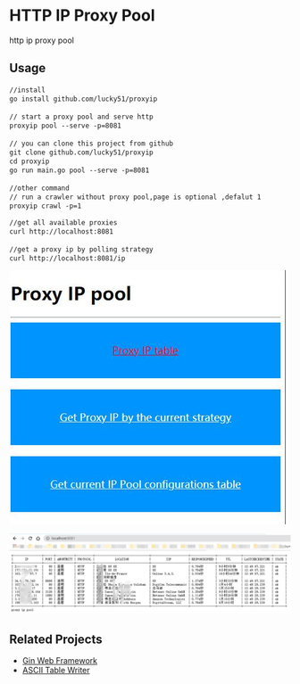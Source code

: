 # HTTP IP Proxy Pool

http ip proxy pool
## Usage
```shell
//install
go install github.com/lucky51/proxyip

// start a proxy pool and serve http
proxyip pool --serve -p=8081

// you can clone this project from github
git clone github.com/lucky51/proxyip
cd proxyip
go run main.go pool --serve -p=8081

//other command 
// run a crawler without proxy pool,page is optional ,defalut 1
proxyip crawl -p=1 
```

```shell
//get all available proxies
curl http://localhost:8081

//get a proxy ip by polling strategy
curl http://localhost:8081/ip
```

![home page](https://github.com/lucky51/proxyip/blob/main/screenshots/home.jpg)

![get all proxies](https://github.com/lucky51/proxyip/blob/main/screenshots/getall.jpg)

## Related Projects

* [Gin Web Framework](https://github.com/gin-gonic/gin) 
* [ASCII Table Writer](https://github.com/olekukonko/tablewriter)
